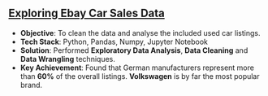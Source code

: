 ## [Exploring Ebay Car Sales Data](https://github.com/thiago-cb/datascience/blob/master/Data%20Analysis%20and%20Visualisation/Exploring%20Ebay%20Car%20Sales%20Data/Exploring%20Ebay%20Car%20Sales%20Data.ipynb)
- **Objective**: To clean the data and analyse the included used car listings.
- **Tech Stack**: Python, Pandas, Numpy, Jupyter Notebook
- **Solution**: Performed **Exploratory Data Analysis**, **Data Cleaning** and **Data Wrangling** techniques.
- **Key Achievement**: Found that German manufacturers represent more than **60%** of the overall listings. **Volkswagen** is by far the most popular brand.
